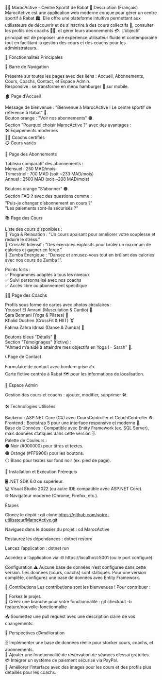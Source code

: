 🏋️‍♂️ MarocActive - Centre Sportif de Rabat
🌟 Description (Français)
MarocActive est une application web moderne conçue pour gérer un centre sportif à Rabat 🏙️. Elle offre une plateforme intuitive permettant aux utilisateurs de découvrir et de s'inscrire à des cours collectifs 📅, consulter les profils des coachs 🧑‍🏫, et gérer leurs abonnements 💳. L'objectif principal est de proposer une expérience utilisateur fluide et contemporaine tout en facilitant la gestion des cours et des coachs pour les administrateurs.

🎯 Fonctionnalités Principales

📍 Barre de Navigation  

Présente sur toutes les pages avec des liens : Accueil, Abonnements, Cours, Coachs, Contact, et Espace Admin.  
Responsive : se transforme en menu hamburger 🍔 sur mobile.


🏠 Page d'Accueil  

Message de bienvenue : "Bienvenue à MarocActive ! Le centre sportif de référence à Rabat" 🌟.  
Bouton orange : "Voir nos abonnements" 🟠.  
Section "Pourquoi choisir MarocActive ?" avec des avantages :  
🛠️ Équipements modernes  
🧑‍🏫 Coachs certifiés  
📋 Cours variés




💸 Page des Abonnements  

Tableau comparatif des abonnements :  
Mensuel : 250 MAD/mois  
Trimestriel : 700 MAD (soit ~233 MAD/mois)  
Annuel : 2500 MAD (soit ~208 MAD/mois)


Boutons orange "S’abonner" 🟠.  
Section FAQ ❓ avec des questions comme :  
"Puis-je changer d’abonnement en cours ?"  
"Les paiements sont-ils sécurisés ?"




📚 Page des Cours  

Liste des cours disponibles :  
🧘 Yoga & Relaxation : "Un cours apaisant pour améliorer votre souplesse et réduire le stress."  
💪 CrossFit Intensif : "Des exercices explosifs pour brûler un maximum de calories et gagner en force."  
🕺 Zumba Énergique : "Dansez et amusez-vous tout en brûlant des calories avec nos cours de Zumba !".


Points forts :  
✅ Programmes adaptés à tous les niveaux  
✅ Suivi personnalisé avec nos coachs  
✅ Accès libre ou abonnement spécifique




🧑‍🏫 Page des Coachs  

Profils sous forme de cartes avec photos circulaires :  
Youssef El Amrani (Musculation & Cardio) 💪  
Sara Bennani (Yoga & Pilates) 🧘  
Khalid Ouchen (CrossFit & HIIT) 🏋️  
Fatima Zahra Idrissi (Danse & Zumba) 🕺


Boutons bleus "Détails" 🔵.  
Section "Témoignages" (fictive) :  
"Ahmed m’a aidé à atteindre mes objectifs en Yoga ! – Sarah" 💬.




📞 Page de Contact  

Formulaire de contact avec bordure grise ✍️.  
Carte fictive centrée à Rabat 🗺️ pour les informations de localisation.


🔑 Espace Admin  

Gestion des cours et coachs : ajouter, modifier, supprimer 🛠️.




🛠️ Technologies Utilisées

Backend : ASP.NET Core (C#) avec CoursController et CoachController ⚙️.  
Frontend : Bootstrap 5 pour une interface responsive et moderne 🎨.  
Base de Données : Compatible avec Entity Framework (ex. SQL Server), mais données statiques dans cette version 🗄️.  
Palette de Couleurs :  
⚫ Noir (#000000) pour titres et textes.  
🟠 Orange (#FF9900) pour les boutons.  
⚪ Blanc pour textes sur fond noir (ex. pied de page).




🚀 Installation et Exécution
Prérequis

🖥️ .NET SDK 6.0 ou supérieur.  
💻 Visual Studio 2022 (ou autre IDE compatible avec ASP.NET Core).  
🌐 Navigateur moderne (Chrome, Firefox, etc.).

Étapes

Clonez le dépôt :  git clone https://github.com/votre-utilisateur/MarocActive.git


Naviguez dans le dossier du projet :  cd MarocActive


Restaurez les dépendances :  dotnet restore


Lancez l’application :  dotnet run


Accédez à l’application via :🌐 https://localhost:5001 (ou le port configuré).

Configuration
⚠️ Aucune base de données n’est configurée dans cette version. Les données (cours, coachs) sont statiques. Pour une version complète, configurez une base de données avec Entity Framework.

🤝 Contributions
Les contributions sont les bienvenues ! Pour contribuer :  

🍴 Forkez le projet.  
🌿 Créez une branche pour votre fonctionnalité :  git checkout -b feature/nouvelle-fonctionnalite


📤 Soumettez une pull request avec une description claire de vos changements.


🔮 Perspectives d’Amélioration

🗄️ Implémenter une base de données réelle pour stocker cours, coachs, et abonnements.  
📅 Ajouter une fonctionnalité de réservation de séances d’essai gratuites.  
💳 Intégrer un système de paiement sécurisé via PayPal.  
🎨 Améliorer l’interface avec des images pour les cours et des profils plus détaillés pour les coachs.



